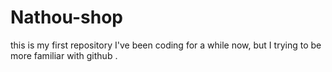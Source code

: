 # Nathou-shop
this is my first repository I've been coding for a while now, but I trying to be more familiar with github .
